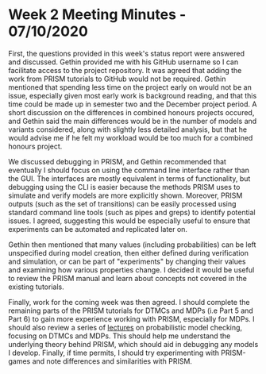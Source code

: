 # Week 2 Meeting Minutes - 07/10/2020

First, the questions provided in this week's status report were answered and discussed. Gethin provided me with his GitHub username so I can facilitate access to the project repository. It was agreed that adding the work from PRISM tutorials to GitHub would not be required. Gethin mentioned that spending less time on the project early on would not be an issue, especially given most early work is background reading, and that this time could be made up in semester two and the December project period. A short discussion on the differences in combined honours projects occured, and Gethin said the main differences would be in the number of models and variants considered, along with slightly less detailed analysis, but that he would advise me if he felt my workload would be too much for a combined honours project.

We discussed debugging in PRISM, and Gethin recommended that eventually I should focus on using the command line interface rather than the GUI. The interfaces are mostly equivalent in terms of functionality, but debugging using the CLI is easier because the methods PRISM uses to simulate and verify models are more explicitly shown. Moreover, PRISM outputs (such as the set of transitions) can be easily processed using standard command line tools (such as pipes and greps) to identify potential issues. I agreed, suggesting this would be especially useful to ensure that experiments can be automated and replicated later on.

Gethin then mentioned that many values (including probabilities) can be left unspecified during model creation, then either defined during verification and simulation, or can be part of "experiments" by changing their values and examining how various properties change. I decided it would be useful to review the PRISM manual and learn about concepts not covered in the existing tutorials.

Finally, work for the coming week was then agreed. I should complete the remaining parts of the PRISM tutorials for DTMCs and MDPs (i.e Part 5 and Part 6) to gain more experience working with PRISM, especially for MDPs. I should also review a series of [lectures](http://www.prismmodelchecker.org/lectures/pmc/) on probabilistic model checking, focusing on DTMCs and MDPs. This should help me understand the underlying theory behind PRISM, which should aid in debugging any models I develop. Finally, if time permits, I should try experimenting with PRISM-games and note differences and similarities with PRISM.

